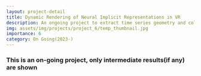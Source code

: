 ```yaml
---
layout: project-detail
title: Dynamic Rendering of Neural Implicit Representations in VR
description: An ongoing project to extract time series geometry and color information from SDF-based models and realize real-time rendering of dynamic meshes in VR
img: assets/img/projects/project_6/temp_thumbnail.jpg
importance: 6
category: On Going(2023-)
---
```

<h3 class="card-title"><span class="font-weight-bold">This is an on-going project, only intermediate results(if any) are shown</span></h3>